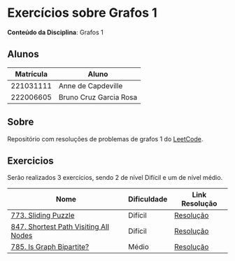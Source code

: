 
# Exercícios sobre Grafos 1

**Conteúdo da Disciplina**: Grafos 1<br>

## Alunos

|Matrícula | Aluno |
| -- | -- |
| 221031111  | Anne de Capdeville |
| 222006605  | Bruno Cruz Garcia Rosa |

## Sobre 
Repositório com resoluções de problemas de grafos 1 do [LeetCode](https://leetcode.com/).

## Exercicios

Serão realizados 3 exercícios, sendo 2 de nível Difícil e um de nível médio.

|Nome | Dificuldade | Link Resolução |
| -- | -- | -- |
|[773. Sliding Puzzle](https://leetcode.com/problems/sliding-puzzle/description) | Difícil | [Resolução](/Resolucoes/questão773.c++) |
|[847. Shortest Path Visiting All Nodes](https://leetcode.com/problems/shortest-path-visiting-all-nodes/description) | Difícil | [Resolução](/Resolucoes/questao847.c++) |
|[785. Is Graph Bipartite?](https://leetcode.com/problems/is-graph-bipartite/description/) | Médio | [Resolução](/Resolucoes/questao785.c++) |
